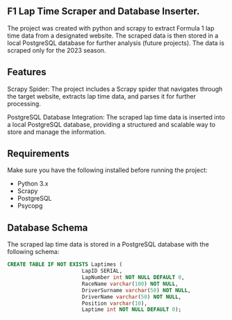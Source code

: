 <h2> F1 Lap Time Scraper and Database Inserter. </h2>

The project was created with python and scrapy to extract Formula 1 lap time data from a designated website. 
The scraped data is then stored in a local PostgreSQL database for further analysis (future projects).
The data is scraped only for the 2023 season.

<h2>Features</h2>

Scrapy Spider: The project includes a Scrapy spider that navigates through the target website, extracts lap time data, and parses it for further processing.

PostgreSQL Database Integration: The scraped lap time data is inserted into a local PostgreSQL database, providing a structured and scalable way to store and manage the information.


<h2>Requirements</h2>
Make sure you have the following installed before running the project:

* Python 3.x
* Scrapy
* PostgreSQL
* Psycopg



<h2> Database Schema </h2>
The scraped lap time data is stored in a PostgreSQL database with the following schema:


``` sql
CREATE TABLE IF NOT EXISTS Laptimes (  
                        LapID SERIAL,
                        LapNumber int NOT NULL DEFAULT 0,
                        RaceName varchar(100) NOT NULL,
                        DriverSurname varchar(50) NOT NULL,
                        DriverName varchar(50) NOT NULL,
                        Position varchar(10), 
                        Laptime int NOT NULL DEFAULT 0);
```

